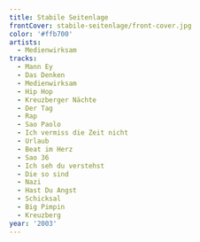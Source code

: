 ```yaml
---
title: Stabile Seitenlage
frontCover: stabile-seitenlage/front-cover.jpg
color: '#ffb700'
artists:
  - Medienwirksam
tracks:
  - Mann Ey
  - Das Denken
  - Medienwirksam
  - Hip Hop
  - Kreuzberger Nächte
  - Der Tag
  - Rap
  - Sao Paolo
  - Ich vermiss die Zeit nicht
  - Urlaub
  - Beat im Herz
  - Sao 36
  - Ich seh du verstehst
  - Die so sind
  - Nazi
  - Hast Du Angst
  - Schicksal
  - Big Pimpin
  - Kreuzberg
year: '2003'
---
```

